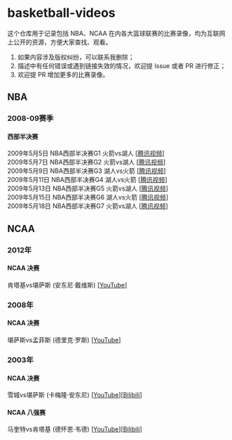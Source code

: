 # basketball-videos

这个仓库用于记录包括 NBA、NCAA 在内各大篮球联赛的比赛录像，均为互联网上公开的资源，方便大家查找、观看。

1. 如果内容涉及版权纠纷，可以联系我删除；
2. 描述中有任何错误或遇到链接失效的情况，欢迎提 Issue 或者 PR 进行修正；
3. 欢迎提 PR 增加更多的比赛录像。

## NBA

### 2008-09赛季

#### 西部半决赛

2009年5月5日 NBA西部半决赛G1 火箭vs湖人 [[腾讯视频](https://v.qq.com/x/page/n0165i2uo5r.html)]\
2009年5月7日 NBA西部半决赛G2 火箭vs湖人 [[腾讯视频](https://v.qq.com/x/page/q0165et0p8v.html)]\
2009年5月9日 NBA西部半决赛G3 湖人vs火箭 [[腾讯视频](https://v.qq.com/x/page/m016564m1xr.html)]\
2009年5月11日 NBA西部半决赛G4 湖人vs火箭 [[腾讯视频](https://v.qq.com/x/page/z01657eu90k.html)]\
2009年5月13日 NBA西部半决赛G5 火箭vs湖人 [[腾讯视频](https://v.qq.com/x/page/k01656bzozo.html)]\
2009年5月15日 NBA西部半决赛G6 湖人vs火箭 [[腾讯视频](https://v.qq.com/x/page/h0165x8mxon.html)]\
2009年5月18日 NBA西部半决赛G7 火箭vs湖人 [[腾讯视频](https://v.qq.com/x/page/e0165743kux.html)]

## NCAA

### 2012年

#### NCAA 决赛

肯塔基vs堪萨斯 (安东尼·戴维斯) [[YouTube](https://www.youtube.com/watch?v=jZj2UkglB9E)]

### 2008年

#### NCAA 决赛

堪萨斯vs孟菲斯 (德里克·罗斯) [[YouTube](https://www.youtube.com/watch?v=Oo8ZAVaVUUQ)]

### 2003年

#### NCAA 决赛

雪城vs堪萨斯 (卡梅隆·安东尼) [[YouTube](https://www.youtube.com/watch?v=pl9cPZehbQw)][[Bilibili](https://www.bilibili.com/video/BV1bb4y1m7hy)]

#### NCAA 八强赛

马奎特vs肯塔基 (德怀恩·韦德) [[YouTube](https://www.youtube.com/watch?v=BhuKDbIkTzo)][[Bilibili](https://www.bilibili.com/video/BV1CQ4y1Y7Ts)]
